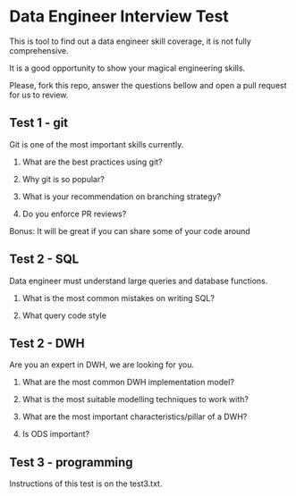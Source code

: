# Data Engineer Interview Test

This is tool to find out a data engineer skill coverage, it is not fully comprehensive.

It is a good opportunity to show your magical engineering skills.

Please, fork this repo, answer the questions bellow and open a pull request for us to review.    

Test 1 - git
------------
Git is one of the most important skills currently. 

1. What are the best practices using git?

2. Why git is so popular?

3. What is your recommendation on branching strategy?

4. Do you enforce PR reviews?

Bonus: It will be great if you can share some of your code around  


Test 2 - SQL
------------
Data engineer must understand large queries and database functions.  

1. What is the most common mistakes on writing SQL?

2. What query code style 

Test 2 - DWH
------------
Are you an expert in DWH, we are looking for you. 

1. What are the most common DWH implementation model?

2. What is the most suitable modelling techniques to work with?

3. What are the most important characteristics/pillar of a DWH?

4. Is ODS important? 


Test 3 - programming
--------------------
Instructions of this test is on the test3.txt.


